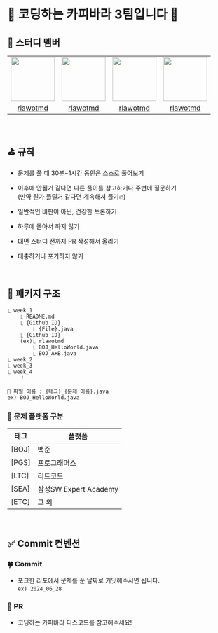 # 🐣 코딩하는 카피바라 3팀입니다 🐣

## 🐣 스터디 멤버

<table>
  <tr>
    <td align="center"><a href="https://github.com/rlawotmd"><img src="https://avatars.githubusercontent.com/u/117148033?v=4" width="100px;" alt=""/>
    <td align="center"><a href="https://github.com/rlawotmd"><img src="https://avatars.githubusercontent.com/u/117148033?v=4" width="100px;" alt=""/>
    <td align="center"><a href="https://github.com/rlawotmd"><img src="https://avatars.githubusercontent.com/u/117148033?v=4" width="100px;" alt=""/>
    <td align="center"><a href="https://github.com/rlawotmd"><img src="https://avatars.githubusercontent.com/u/117148033?v=4" width="100px;" alt=""/>
  </tr>
    <tr>
    <td align="center"><a href="https://github.com/rlawotmd" title="Code">rlawotmd</a></td>
    <td align="center"><a href="https://github.com/rlawotmd" title="Code">rlawotmd</a></td>
    <td align="center"><a href="https://github.com/rlawotmd" title="Code">rlawotmd</a></td>
    <td align="center"><a href="https://github.com/rlawotmd" title="Code">rlawotmd</a></td>
  </tr>
</table>
<br>

## ⛳ 규칙

- 문제를 풀 때 30분~1시간 동안은 스스로 풀어보기

- 이후에 안될거 같다면 다른 풀이를 참고하거나 주변에 질문하기<br>
(만약 뭔가 풀릴거 같다면 계속해서 풀기🔥)

- 일반적인 비판이 아닌, 건강한 토론하기

- 하루에 몰아서 하지 않기

- 대면 스터디 전까지 PR 작성해서 올리기

- 대충하거나 포기하지 않기

<br>

## 📁 패키지 구조
```
⎿ week_1
	⎿ README.md
	⎿ {Github ID}
		⎿ {File}.java
	⎿ {Github ID}
    (ex)⎿ rlawotmd
		⎿ BOJ_HelloWorld.java
		⎿ BOJ_A+B.java
⎿ week_2
⎿ week_3
⎿ week_4
    ⋮
```
``📄 파일 이름 : {태그}_{문제 이름}.java``
<br>``ex) BOJ_HelloWorld.java``
<br>

### 📕 문제 플랫폼 구분

| 태그 | 플랫폼 |
|-----|----|
|[BOJ] | 백준 |
[PGS] | 프로그래머스 |
[LTC] | 리트코드 |
[SEA]  | 삼성SW Expert Academy |
[ETC] | 그 외 |
<br>

## ✅ Commit 컨벤션

### 🍀 Commit
- 포크한 리포에서 문제를 푼 날짜로 커밋해주시면 됩니다.
<br>``ex) 2024_06_28``


### 🌳 PR
- 코딩하는 카피바라 디스코드를 참고해주세요!
